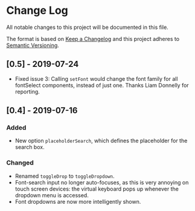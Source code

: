 # Change Log
All notable changes to this project will be documented in this file.

The format is based on [Keep a Changelog](http://keepachangelog.com/)
and this project adheres to [Semantic Versioning](http://semver.org/).

## [0.5] - 2019-07-24
- Fixed issue 3: Calling `setFont` would change the font family for all fontSelect components, instead of just one. Thanks Liam Donnelly for reporting.

## [0.4] - 2019-07-16
### Added
- New option `placeholderSearch`, which defines the placeholder for the 
  search box.

### Changed
- Renamed `toggleDrop` to `toggleDropdown`.
- Font-search input no longer auto-focuses, as this is very annoying 
  on touch screen devices: the virtual keyboard pops up whenever the dropdown
  menu is accessed.
- Font dropdowns are now more intelligently shown.
